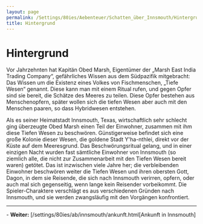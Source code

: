 ```yaml
---
layout: page
permalink: /Settings/80ies/Aebenteuer/Schatten_über_Innsmouth/Hintergrund
title: Hintergrund
---
```


# Hintergrund

Vor Jahrzehnten hat Kapitän Obed Marsh, Eigentümer der &bdquo;Marsh East India Trading Company&ldquo;, gefährliches Wissen aus dem Südpazifik mitgebracht: Das Wissen um die Existenz eines Volkes von Fischmenschen, &bdquo;Tiefe Wesen&ldquo; genannt. Diese kann man mit einem Ritual rufen, und gegen Opfer sind sie bereit, die Schätze des Meeres zu teilen. Diese Opfer bestehen aus Menschenopfern, später wollen sich die tiefen Wesen aber auch mit den Menschen paaren, so dass Hybridwesen entstehen.

Als es seiner Heimatstadt Innsmouth, Texas, wirtschaftlich sehr schlecht ging überzeugte Obed Marsh einen Teil der Einwohner, zusammen mit ihm diese Tiefen Wesen zu beschwören. Günstigerweise befindet sich eine große Kolonie dieser Wesen, die goldene Stadt Y&#39;ha-nthlei, direkt vor der Küste auf dem Meeresgrund. Das Beschwörungsritual gelang, und in einer einzigen Nacht wurden fast sämtliche Einwohner von Innsmouth (so ziemlich alle, die nicht zur Zusammenarbeit mit den Tiefen Wesen bereit waren) getötet. Das ist inzwischen viele Jahre her; die verbleibenden Einwohner beschwören weiter die Tiefen Wesen und ihren obersten Gott, Dagon, in dem sie Reisende, die sich nach Innsmouth verirren, opfern, oder auch mal sich gegenseitig, wenn lange kein Reisender vorbeikommt. Die Spieler-Charaktere verschlägt es aus verschiedenen Gründen nach Innsmouth, und sie werden zwangsläufig mit den Vorgängen konfrontiert.

<hr/>
- <strong>Weiter:</strong> [/settings/80ies/ab/innsmouth/ankunft.html[Ankunft in Innsmouth]
